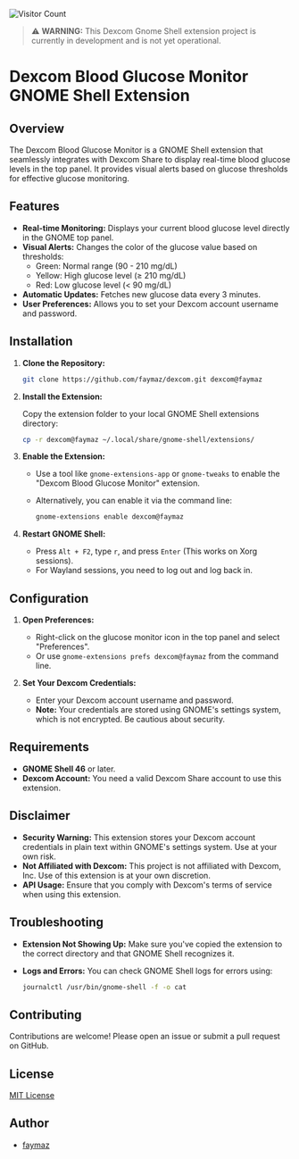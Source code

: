 ![Visitor Count](https://visitor-badge.laobi.icu/badge?page_id=faymaz.dexcom)
> ⚠️ **WARNING:** This Dexcom Gnome Shell extension project is currently in development and is not yet operational.


# Dexcom Blood Glucose Monitor GNOME Shell Extension

## Overview

The Dexcom Blood Glucose Monitor is a GNOME Shell extension that seamlessly integrates with Dexcom Share to display real-time blood glucose levels in the top panel. It provides visual alerts based on glucose thresholds for effective glucose monitoring.

## Features

- **Real-time Monitoring:** Displays your current blood glucose level directly in the GNOME top panel.
- **Visual Alerts:** Changes the color of the glucose value based on thresholds:
  - Green: Normal range (90 - 210 mg/dL)
  - Yellow: High glucose level (≥ 210 mg/dL)
  - Red: Low glucose level (< 90 mg/dL)
- **Automatic Updates:** Fetches new glucose data every 3 minutes.
- **User Preferences:** Allows you to set your Dexcom account username and password.

## Installation

1. **Clone the Repository:**

   ```bash
   git clone https://github.com/faymaz/dexcom.git dexcom@faymaz
   ```

2. **Install the Extension:**

   Copy the extension folder to your local GNOME Shell extensions directory:

   ```bash
   cp -r dexcom@faymaz ~/.local/share/gnome-shell/extensions/
   ```

3. **Enable the Extension:**

   - Use a tool like `gnome-extensions-app` or `gnome-tweaks` to enable the "Dexcom Blood Glucose Monitor" extension.
   - Alternatively, you can enable it via the command line:

     ```bash
     gnome-extensions enable dexcom@faymaz
     ```

4. **Restart GNOME Shell:**

   - Press `Alt + F2`, type `r`, and press `Enter` (This works on Xorg sessions).
   - For Wayland sessions, you need to log out and log back in.

## Configuration

1. **Open Preferences:**

   - Right-click on the glucose monitor icon in the top panel and select "Preferences".
   - Or use `gnome-extensions prefs dexcom@faymaz` from the command line.

2. **Set Your Dexcom Credentials:**

   - Enter your Dexcom account username and password.
   - **Note:** Your credentials are stored using GNOME's settings system, which is not encrypted. Be cautious about security.

## Requirements

- **GNOME Shell 46** or later.
- **Dexcom Account:** You need a valid Dexcom Share account to use this extension.

## Disclaimer

- **Security Warning:** This extension stores your Dexcom account credentials in plain text within GNOME's settings system. Use at your own risk.
- **Not Affiliated with Dexcom:** This project is not affiliated with Dexcom, Inc. Use of this extension is at your own discretion.
- **API Usage:** Ensure that you comply with Dexcom's terms of service when using this extension.

## Troubleshooting

- **Extension Not Showing Up:** Make sure you've copied the extension to the correct directory and that GNOME Shell recognizes it.
- **Logs and Errors:** You can check GNOME Shell logs for errors using:

  ```bash
  journalctl /usr/bin/gnome-shell -f -o cat
  ```

## Contributing

Contributions are welcome! Please open an issue or submit a pull request on GitHub.

## License

[MIT License](LICENSE)

## Author

- [faymaz](https://github.com/faymaz)
```
